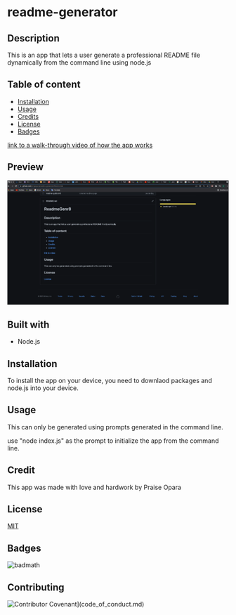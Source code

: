 # readme-generator

## Description

This is an app that lets a user generate a professional README file dynamically from the command line using node.js

## Table of content

* [Installation](#installation)
* [Usage](#usage)
* [Credits](#credits)
* [License](#license)
* [Badges](#Badges)

[link to a walk-through video of how the app works](https://drive.google.com/file/d/18zonYW-Gj8jOxCWTVHaMmcnbM7gYcvkZ/view) 

## Preview
![Preview](assets/images/readmepic.png)

## Built with 
* Node.js

## Installation
To install the app on your device, you need to downlaod packages and node.js into your device.

## Usage
This can only be generated using prompts generated in the command line.

use "node index.js" as the prompt to initialize the app from the command line.

## Credit
This app was made with love and hardwork by Praise Opara

## License

[MIT](https://opensource.org/licenses/MIT)

## Badges

![badmath](https://img.shields.io/github/languages/top/nielsenjared/badmath)

## Contributing

![Contributor Covenant](https://img.shields.io/badge/Contributor%20Covenant-2.0-4baaaa.svg)](code_of_conduct.md)


